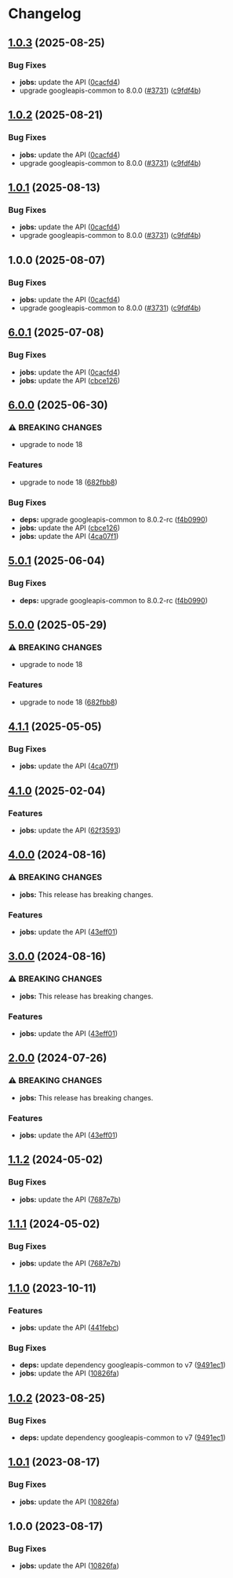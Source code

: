 # Changelog

## [1.0.3](https://github.com/googleapis/google-api-nodejs-client/compare/jobs-v1.0.2...jobs-v1.0.3) (2025-08-25)


### Bug Fixes

* **jobs:** update the API ([0cacfd4](https://github.com/googleapis/google-api-nodejs-client/commit/0cacfd4512fe9a5977d074fef479f770aba5fb66))
* upgrade googleapis-common to 8.0.0  ([#3731](https://github.com/googleapis/google-api-nodejs-client/issues/3731)) ([c9fdf4b](https://github.com/googleapis/google-api-nodejs-client/commit/c9fdf4b34d6c9bcf608eee35dd281d4680be9797))

## [1.0.2](https://github.com/googleapis/google-api-nodejs-client/compare/jobs-v1.0.1...jobs-v1.0.2) (2025-08-21)


### Bug Fixes

* **jobs:** update the API ([0cacfd4](https://github.com/googleapis/google-api-nodejs-client/commit/0cacfd4512fe9a5977d074fef479f770aba5fb66))
* upgrade googleapis-common to 8.0.0  ([#3731](https://github.com/googleapis/google-api-nodejs-client/issues/3731)) ([c9fdf4b](https://github.com/googleapis/google-api-nodejs-client/commit/c9fdf4b34d6c9bcf608eee35dd281d4680be9797))

## [1.0.1](https://github.com/googleapis/google-api-nodejs-client/compare/jobs-v1.0.0...jobs-v1.0.1) (2025-08-13)


### Bug Fixes

* **jobs:** update the API ([0cacfd4](https://github.com/googleapis/google-api-nodejs-client/commit/0cacfd4512fe9a5977d074fef479f770aba5fb66))
* upgrade googleapis-common to 8.0.0  ([#3731](https://github.com/googleapis/google-api-nodejs-client/issues/3731)) ([c9fdf4b](https://github.com/googleapis/google-api-nodejs-client/commit/c9fdf4b34d6c9bcf608eee35dd281d4680be9797))

## 1.0.0 (2025-08-07)


### Bug Fixes

* **jobs:** update the API ([0cacfd4](https://github.com/googleapis/google-api-nodejs-client/commit/0cacfd4512fe9a5977d074fef479f770aba5fb66))
* upgrade googleapis-common to 8.0.0  ([#3731](https://github.com/googleapis/google-api-nodejs-client/issues/3731)) ([c9fdf4b](https://github.com/googleapis/google-api-nodejs-client/commit/c9fdf4b34d6c9bcf608eee35dd281d4680be9797))

## [6.0.1](https://github.com/googleapis/google-api-nodejs-client/compare/jobs-v6.0.0...jobs-v6.0.1) (2025-07-08)


### Bug Fixes

* **jobs:** update the API ([0cacfd4](https://github.com/googleapis/google-api-nodejs-client/commit/0cacfd4512fe9a5977d074fef479f770aba5fb66))
* **jobs:** update the API ([cbce126](https://github.com/googleapis/google-api-nodejs-client/commit/cbce126a0d27de7f56aebd92ff36630a2d86cee6))

## [6.0.0](https://github.com/googleapis/google-api-nodejs-client/compare/jobs-v5.0.1...jobs-v6.0.0) (2025-06-30)


### ⚠ BREAKING CHANGES

* upgrade to node 18

### Features

* upgrade to node 18 ([682fbb8](https://github.com/googleapis/google-api-nodejs-client/commit/682fbb869189ae92b3e9a194d37d0548af0c1f92))


### Bug Fixes

* **deps:** upgrade googleapis-common to 8.0.2-rc ([f4b0990](https://github.com/googleapis/google-api-nodejs-client/commit/f4b099071040cfbcfe4a2e7d487d45ee93b369e0))
* **jobs:** update the API ([cbce126](https://github.com/googleapis/google-api-nodejs-client/commit/cbce126a0d27de7f56aebd92ff36630a2d86cee6))
* **jobs:** update the API ([4ca07f1](https://github.com/googleapis/google-api-nodejs-client/commit/4ca07f1741b8169f6f6a1e2927f1a9baaebdcb50))

## [5.0.1](https://github.com/googleapis/google-api-nodejs-client/compare/jobs-v5.0.0...jobs-v5.0.1) (2025-06-04)


### Bug Fixes

* **deps:** upgrade googleapis-common to 8.0.2-rc ([f4b0990](https://github.com/googleapis/google-api-nodejs-client/commit/f4b099071040cfbcfe4a2e7d487d45ee93b369e0))

## [5.0.0](https://github.com/googleapis/google-api-nodejs-client/compare/jobs-v4.1.1...jobs-v5.0.0) (2025-05-29)


### ⚠ BREAKING CHANGES

* upgrade to node 18

### Features

* upgrade to node 18 ([682fbb8](https://github.com/googleapis/google-api-nodejs-client/commit/682fbb869189ae92b3e9a194d37d0548af0c1f92))

## [4.1.1](https://github.com/googleapis/google-api-nodejs-client/compare/jobs-v4.1.0...jobs-v4.1.1) (2025-05-05)


### Bug Fixes

* **jobs:** update the API ([4ca07f1](https://github.com/googleapis/google-api-nodejs-client/commit/4ca07f1741b8169f6f6a1e2927f1a9baaebdcb50))

## [4.1.0](https://github.com/googleapis/google-api-nodejs-client/compare/jobs-v4.0.0...jobs-v4.1.0) (2025-02-04)


### Features

* **jobs:** update the API ([62f3593](https://github.com/googleapis/google-api-nodejs-client/commit/62f35936c4304c824bc8a46a8b28918f3b77f7e3))

## [4.0.0](https://github.com/googleapis/google-api-nodejs-client/compare/jobs-v3.0.0...jobs-v4.0.0) (2024-08-16)


### ⚠ BREAKING CHANGES

* **jobs:** This release has breaking changes.

### Features

* **jobs:** update the API ([43eff01](https://github.com/googleapis/google-api-nodejs-client/commit/43eff019d402ad603053cd81767f06362de1f2f4))

## [3.0.0](https://github.com/googleapis/google-api-nodejs-client/compare/jobs-v2.0.0...jobs-v3.0.0) (2024-08-16)


### ⚠ BREAKING CHANGES

* **jobs:** This release has breaking changes.

### Features

* **jobs:** update the API ([43eff01](https://github.com/googleapis/google-api-nodejs-client/commit/43eff019d402ad603053cd81767f06362de1f2f4))

## [2.0.0](https://github.com/googleapis/google-api-nodejs-client/compare/jobs-v1.1.2...jobs-v2.0.0) (2024-07-26)


### ⚠ BREAKING CHANGES

* **jobs:** This release has breaking changes.

### Features

* **jobs:** update the API ([43eff01](https://github.com/googleapis/google-api-nodejs-client/commit/43eff019d402ad603053cd81767f06362de1f2f4))

## [1.1.2](https://github.com/googleapis/google-api-nodejs-client/compare/jobs-v1.1.1...jobs-v1.1.2) (2024-05-02)


### Bug Fixes

* **jobs:** update the API ([7687e7b](https://github.com/googleapis/google-api-nodejs-client/commit/7687e7b88acbf1c0803bb9490593839728e013e5))

## [1.1.1](https://github.com/googleapis/google-api-nodejs-client/compare/jobs-v1.1.0...jobs-v1.1.1) (2024-05-02)


### Bug Fixes

* **jobs:** update the API ([7687e7b](https://github.com/googleapis/google-api-nodejs-client/commit/7687e7b88acbf1c0803bb9490593839728e013e5))

## [1.1.0](https://github.com/googleapis/google-api-nodejs-client/compare/jobs-v1.0.2...jobs-v1.1.0) (2023-10-11)


### Features

* **jobs:** update the API ([441febc](https://github.com/googleapis/google-api-nodejs-client/commit/441febcb0930706f7c584cd7e3db5c42b3beff0e))


### Bug Fixes

* **deps:** update dependency googleapis-common to v7 ([9491ec1](https://github.com/googleapis/google-api-nodejs-client/commit/9491ec1cdc3c413e7d73edcfcd59cf5c28a7c855))
* **jobs:** update the API ([10826fa](https://github.com/googleapis/google-api-nodejs-client/commit/10826fa6de7eeb0b6934f0363784fa0719026a64))

## [1.0.2](https://github.com/googleapis/google-api-nodejs-client/compare/jobs-v1.0.1...jobs-v1.0.2) (2023-08-25)


### Bug Fixes

* **deps:** update dependency googleapis-common to v7 ([9491ec1](https://github.com/googleapis/google-api-nodejs-client/commit/9491ec1cdc3c413e7d73edcfcd59cf5c28a7c855))

## [1.0.1](https://github.com/googleapis/google-api-nodejs-client/compare/jobs-v1.0.0...jobs-v1.0.1) (2023-08-17)


### Bug Fixes

* **jobs:** update the API ([10826fa](https://github.com/googleapis/google-api-nodejs-client/commit/10826fa6de7eeb0b6934f0363784fa0719026a64))

## 1.0.0 (2023-08-17)


### Bug Fixes

* **jobs:** update the API ([10826fa](https://github.com/googleapis/google-api-nodejs-client/commit/10826fa6de7eeb0b6934f0363784fa0719026a64))
